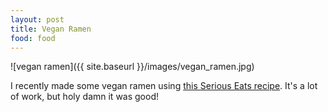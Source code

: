 ```yaml
---
layout: post
title: Vegan Ramen
food: food
---
```

![vegan ramen]({{ site.baseurl }}/images/vegan_ramen.jpg)

I recently made some vegan ramen using [this Serious Eats
recipe](http://www.seriouseats.com/recipes/2015/02/vegan-ramen-miso-creamy-vegan-vegetarian-food-lab-recipe.html).
It's a lot of work, but holy damn it was good!
